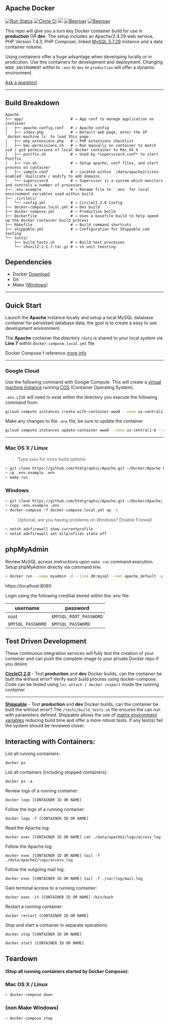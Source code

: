 
## Apache Docker

[![Run Status](https://api.shippable.com/projects/54cf015b5ab6cc13528a7b6a/badge?branch=master)](https://app.shippable.com/projects/54cf015b5ab6cc13528a7b6a)
[![Circle CI](https://circleci.com/gh/htmlgraphic/Apache/tree/master.svg?style=svg)](https://circleci.com/gh/htmlgraphic/Apache/tree/master) 
[![](https://images.microbadger.com/badges/image/htmlgraphic/apache:latest.svg)](https://microbadger.com/images/htmlgraphic/apache:latest "Get your own image badge on microbadger.com")
[![Beerpay](https://beerpay.io/htmlgraphic/Apache/badge.svg?style=beer)](https://beerpay.io/htmlgraphic/Apache) [![Beerpay](https://beerpay.io/htmlgraphic/Apache/make-wish.svg?style=flat)](https://beerpay.io/htmlgraphic/Apache)


This repo will give you a turn key Docker container build for use in **production** OR **dev**. The setup includes an Apache/2.4.29 web service, PHP Version 7.4.3, PHP Composer, linked [MySQL 5.7.29](https://hub.docker.com/_/mysql) instance and a data container volume.

Using containers offer a huge advantage when developing locally or in prodcution. Use this containers for development and deployment. Changing `NODE_ENVIRONMENT` within to `.env` to `dev` or `production` will offer a dynamic environment.

[Ask a question!](https://github.com/htmlgraphic/Apache/issues/new)


---

## Build Breakdown

```shell
Apache
├── app/                     # → App conf to manage application on container
│   ├── apache-config.conf   # → Apache config
│   ├── index.php            # → Default web page, enter the IP `docker-machine ls` to load this page.
│   ├── php_extensions.php   # → PHP extensions checklist
│   ├── mac-permissions.sh   # → Run manually on container to match uid / gid permissions of local docker container to Mac OS X
│   ├── postfix.sh           # → Used by *supervisord.conf* to start Postfix
│   ├── run.sh               # → Setup apache, conf files, and start process on container
│   ├── sample.conf          # → Located within `/data/apache2/sites-enabled` duplicate / modify to add domains
│   └── supervisord          # → Supervisor is a system which monitors and controls a number of processes
├── .env.example             # → Rename file to `.env` for local environment variables used within build
├── .circleci/
│   └── config.yml           # → CircleCI 2.0 Config
├── docker-compose.local.yml # → Dev build 
├── docker-compose.yml       # → Production build
├── Dockerfile               # → Uses a basefile build to help speed up the docker container build process
├── Makefile                 # → Build command shortcuts
├── shippable.yml            # → Configuration for Shippable.com testing
└── tests/
    ├── build_tests.sh       # → Build test processes
    └── shunit2-2.1.7.tar.gz # → sh unit teesting
```


## Dependencies
- Docker [Download](https://hub.docker.com/search/?type=edition&offering=community)
- Git
- Make ([Windows](https://stackoverflow.com/questions/32127524/how-to-install-and-use-make-in-windows-8-1))

---

## Quick Start

Launch the **Apache** instance locally and setup a local MySQL database container for persistant database data, the goal is to create a easy to use development environment. 

The **Apache** container the directory `/data` is shared to your local system via **Line 7** within `docker-compose.local.yml` file

Docker Compose f reference [more info](https://docs.docker.com/compose/compose-file/) 

---

### Google Cloud

Use the following command with Google Compute. This will create a [virtual machine instance](https://cloud.google.com/sdk/gcloud/reference/beta/compute/instances/create-with-container) running [COS](https://cloud.google.com/container-optimized-os/) (Container Operating System).

`.env.LIVE` will need to exist within the directory you execute the following command from:
```bash
gcloud compute instances create-with-container www0 --zone us-central1-b --tags=https-server,http-server --machine-type f1-micro --container-env-file .env.LIVE --container-image=docker.io/htmlgraphic/apache:envoyer
```

Make any changes to the `.env` file, be sure to update the container
```bash
gcloud compute instances update-container www0 --zone us-central1-b --container-env-file .env.LIVE
```


---

### Mac OS X / Linux

>	Type `make` for more build options:

```bash
> git clone https://github.com/htmlgraphic/Apache.git ~/Docker/Apache && cd ~/Docker/Apache
> cp .env.example .env
> make run 
```

### Windows

```bash
> git clone https://github.com/htmlgraphic/Apache.git ~/Docker/Apache; cd ~/Docker/Apache
> copy .env.example .env
> docker-compose -f docker-compose.local.yml up -d
```

>	Optional, are you having problems on Windows? Disable Firewall

```bash
> netsh advfirewall show currentprofile
> netsh advfirewall set allprofiles state off
```


#### 




## phpMyAdmin

Review MySQL access instructions upon `make run` command execution. Setup phpMyAdmin directly via command line. 

```bash
> docker run --name myadmin -d --link db:mysql --net apache_default -p 8080:443 marvambass/phpmyadmin
```

https://localhost:8080 

Login using the following creditial stored within the .env file: 

|username  |password  |
|--|--|
|root | `$MYSQL_ROOT_PASSWORD`
|`$MYSQL_PASSWORD`  |`$MYSQL_PASSWORD`  |




## Test Driven Development
These continuous integration services will fully test the creation of your container and can push the complete image to your private Docker repo if you desire.


**[CircleCI 2.0](https://circleci.com/gh/htmlgraphic/Apache)** - Test **production** and **dev** Docker builds, can the container be built the without error? Verify each build process using docker-compose. Code can be tested using ```lxc-attach / docker inspect``` inside the running container


---

**[Shippable](https://shippable.com)** - Test **production** and **dev** Docker builds, can the container be built the without error? The ```/tests/build_tests.sh``` file ensures the can run with parameters defined. Shippable allows the use of [matrix environment variables](http://docs.shippable.com/ci_configure/#using-environment-variables) reducing build time and offer a more robust tests. If any test(s) fail the system should be reviewed closer.


## Interacting with Containers:

List all running containers:

`docker ps`


List all containers (including stopped containers):

`docker ps -a`


Review logs of a running container:

`docker logs [CONTAINER ID OR NAME]`


Follow the logs of a running container:

`docker logs -f [CONTAINER ID OR NAME]`


Read the Apache log:

`docker exec [CONTAINER ID OR NAME] cat ./data/apache2/logs/access_log`


Follow the Apache log:

`docker exec [CONTAINER ID OR NAME] tail -f ./data/apache2/logs/access_log`


Follow the outgoing mail log:

`docker exec [CONTAINER ID OR NAME] tail -f ./var/log/mail.log`


Gain terminal access to a running container:

`docker exec -it [CONTAINER ID OR NAME] /bin/bash`


Restart a running container:

`docker restart [CONTAINER ID OR NAME]`


Stop and start a container in separate operations:

`docker stop [CONTAINER ID OR NAME]`

`docker start [CONTAINER ID OR NAME]`


## Teardown 
#### (Stop all running containers started by Docker Compose):

### Mac OS X / Linux
```bash
> docker-compose down
```

### (non Make Windows)
```bash
> docker-compose stop
```
